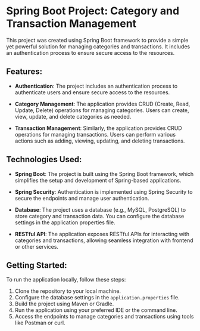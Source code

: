 # Spring Boot Project: Category and Transaction Management

This project was created using Spring Boot framework to provide a simple yet powerful solution for managing categories and transactions. It includes an authentication process to ensure secure access to the resources.

## Features:

- **Authentication**: The project includes an authentication process to authenticate users and ensure secure access to the resources.
  
- **Category Management**: The application provides CRUD (Create, Read, Update, Delete) operations for managing categories. Users can create, view, update, and delete categories as needed.

- **Transaction Management**: Similarly, the application provides CRUD operations for managing transactions. Users can perform various actions such as adding, viewing, updating, and deleting transactions.

## Technologies Used:

- **Spring Boot**: The project is built using the Spring Boot framework, which simplifies the setup and development of Spring-based applications.

- **Spring Security**: Authentication is implemented using Spring Security to secure the endpoints and manage user authentication.

- **Database**: The project uses a database (e.g., MySQL, PostgreSQL) to store category and transaction data. You can configure the database settings in the application properties file.

- **RESTful API**: The application exposes RESTful APIs for interacting with categories and transactions, allowing seamless integration with frontend or other services.

## Getting Started:

To run the application locally, follow these steps:

1. Clone the repository to your local machine.
2. Configure the database settings in the `application.properties` file.
3. Build the project using Maven or Gradle.
4. Run the application using your preferred IDE or the command line.
5. Access the endpoints to manage categories and transactions using tools like Postman or curl.
